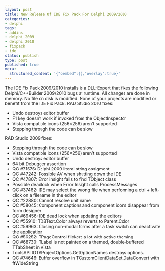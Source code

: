 ```yaml
---
layout: post
title: New Release Of IDE Fix Pack For Delphi 2009/2010
categories:
- delphi
tags:
- addins
- delphi 2009
- delphi 2010
- fixpack
- ide
status: publish
type: post
published: true
meta:
  structured_content: '{"oembed":{},"overlay":true}'
---
```

The IDE Fix Pack 2009/2010 installs is a DLL-Expert that fixes the following Delphi/C++Builder 2009/2010 bugs at runtime. All changes are done in memory. No file on disk is modified. None of your projects are modified or benefit from the IDE Fix Pack. RAD Studio 2010 fixes:

- Undo destroys editor buffer
- F1 key doesn’t work if invoked from the ObjectInspector
- Vista compatible icons (256×256) aren’t supported
- Stepping through the code can be slow

RAD Studio 2009 fixes:

- Stepping through the code can be slow
- Vista compatible icons (256×256) aren’t supported
- Undo destroys editor buffer
- 64 bit Debugger assertion
- QC #71575: Delphi 2009 literal string assigment
- QC #47242: Possible AV when shutting down the IDE
- QC #47807: Error insight fails to find TObject class
- Possible deadlock when Error Insight calls ProcessMessages
- QC #37462: IDE may select the wrong file when performing a ctrl + left-click on a filename in the editor
- QC #22880: Cannot resolve unit name
- QC #58045: Component captions and component icons disappear from form designer
- QC #69456: IDE dead lock when updating the editors
- QC #55910: TDBText.Color always reverts to Parent.Color
- QC #59963: Closing non-modal forms after a task switch can deactivate the application
- QC #56252: TPageControl flickers a lot with active theming
- QC #68730: TLabel is not painted on a themed, double-buffered TTabSheet in Vista
- ToolsAPI IOTAProjectOptions.GetOptionNames destroys options.
- QC #74646: Buffer overflow in TCustomClientDataSet.DataConvert with ftWideString
